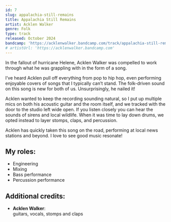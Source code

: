 ```yaml
---
id: 7
slug: appalachia-still-remains
title: Appalachia Still Remains
artist: Acklen Walker
genre: Folk
type: track
released: October 2024
bandcamp: 'https://acklenwalker.bandcamp.com/track/appalachia-still-remains'
# artistUrl: 'https://acklenwalker.bandcamp.com'
---
```


<script>
  import MulticolBlock from '$lib/MulticolBlock.svelte';
  import TextBlock from '$lib/TextBlock.svelte';
  import ReleaseImg from '$lib/ReleaseImg.svelte';
</script>

<TextBlock>

<ReleaseImg slug="appalachia-still-remains" />

<div>

In the fallout of hurricane Helene, Acklen Walker was compelled to work through what he was grappling with in the form of a song.

I’ve heard Acklen pull off everything from pop to hip hop, even performing enjoyable covers of songs that I typically can’t stand. The folk-driven sound on this song is new for both of us. Unsurprisingly, he nailed it!

Acklen wanted to keep the recording sounding natural, so I put up multiple mics on both his acoustic guitar and the room itself, and we tracked with the door to the studio left wide open. If you listen closely you can hear the sounds of sirens and local wildlife. When it was time to lay down drums, we opted instead to layer stomps, claps, and percussion.

Acklen has quickly taken this song on the road, performing at local news stations and beyond. I love to see good music resonate!

</div>

</TextBlock>

<MulticolBlock>
<TextBlock>

## My roles:

- Engineering
- Mixing
- Bass performance
- Percussion performance

</TextBlock>

<TextBlock>

## Additional credits:

- **Acklen Walker**: <br />
  guitars, vocals, stomps and claps

</TextBlock>
</MulticolBlock>
